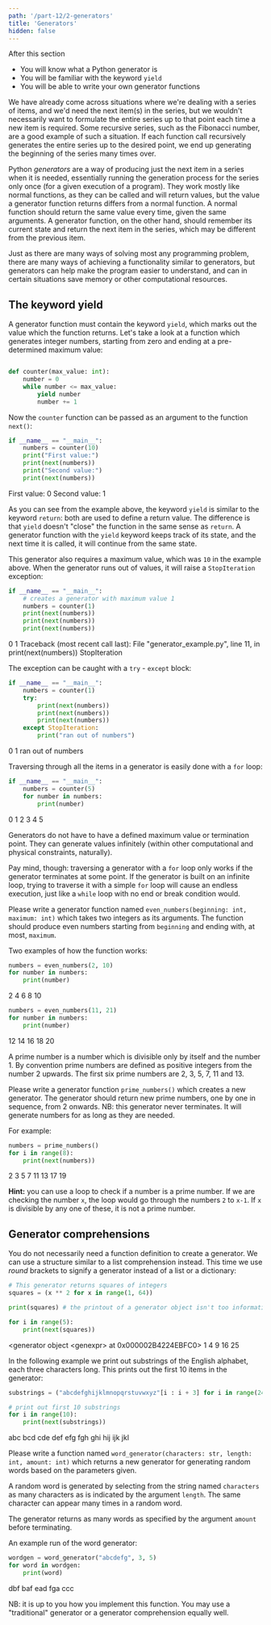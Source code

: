 ```yaml
---
path: '/part-12/2-generators'
title: 'Generators'
hidden: false
---
```


<text-box variant='learningObjectives' name="Learning objectives">

After this section

- You will know what a Python generator is
- You will be familiar with the keyword `yield`
- You will be able to write your own generator functions

</text-box>

We have already come across situations where we're dealing with a series of items, and we'd need the next item(s) in the series, but we wouldn't necessarily want to formulate the entire series up to that point each time a new item is required. Some recursive series, such as the Fibonacci number, are a good example of such a situation. If each function call recursively generates the entire series up to the desired point, we end up generating the beginning of the series many times over.

Python _generators_ are a way of producing just the next item in a series when it is needed, essentially running the generation process for the series only once (for a given execution of a program). They work mostly like normal functions, as they can be called and will return values, but the value a generator function returns differs from a normal function. A normal function should return the same value every time, given the same arguments. A generator function, on the other hand, should remember its current state and return the next item in the series, which may be different from the previous item.

Just as there are many ways of solving most any programming problem, there are many ways of achieving a functionality similar to generators, but generators can help make the program easier to understand, and can in certain situations save memory or other computational resources.

## The keyword yield

A generator function must contain the keyword `yield`, which marks out the value which the function returns. Let's take a look at a function which generates integer numbers, starting from zero and ending at a pre-determined maximum value:

```python

def counter(max_value: int):
    number = 0
    while number <= max_value:
        yield number
        number += 1

```

Now the `counter` function can be passed as an argument to the function `next()`:

```python
if __name__ == "__main__":
    numbers = counter(10)
    print("First value:")
    print(next(numbers))
    print("Second value:")
    print(next(numbers))
```

<sample-output>

First value:
0
Second value:
1

</sample-output>

As you can see from the example above, the keyword `yield` is similar to the keyword `return`: both are used to define a return value. The difference is that `yield` doesn't "close" the function in the same sense as `return`. A generator function with the `yield` keyword keeps track of its state, and the next time it is called, it will continue from the same state.

This generator also requires a maximum value, which was `10` in the example above. When the generator runs out of values, it will raise a `StopIteration` exception:

```python
if __name__ == "__main__":
    # creates a generator with maximum value 1
    numbers = counter(1)
    print(next(numbers))
    print(next(numbers))
    print(next(numbers))
```

<sample-output>

0
1
Traceback (most recent call last):
  File "generator_example.py", line 11, in <module>
    print(next(numbers))
StopIteration

</sample-output>

The exception can be caught with a `try` - `except` block:

```python
if __name__ == "__main__":
    numbers = counter(1)
    try:
        print(next(numbers))
        print(next(numbers))
        print(next(numbers))
    except StopIteration:
        print("ran out of numbers")
```

<sample-output>

0
1
ran out of numbers

</sample-output>

Traversing through all the items in a generator is easily done with a `for` loop:

```python
if __name__ == "__main__":
    numbers = counter(5)
    for number in numbers:
        print(number)
```

<sample-output>

0
1
2
3
4
5

</sample-output>

Generators do not have to have a defined maximum value or termination point. They can generate values infinitely (within other computational and physical constraints, naturally). 

Pay mind, though: traversing a generator with a `for` loop only works if the generator terminates at some point. If the generator is built on an infinite loop, trying to traverse it with a simple `for` loop will cause an endless execution, just like a `while` loop with no end or break condition would.

<programming-exercise name='Even numbers' tmcname='part12-08_even_numbers'>

Please write a generator function named `even_numbers(beginning: int, maximum: int)` which takes two integers as its arguments. The function should produce even numbers starting from `beginning` and ending with, at most, `maximum`.

Two examples of how the function works:

```python
numbers = even_numbers(2, 10)
for number in numbers:
    print(number)
```

<sample-output>

2
4
6
8
10

</sample-output>

```python
numbers = even_numbers(11, 21)
for number in numbers:
    print(number)
```

<sample-output>

12
14
16
18
20

</sample-output>

</programming-exercise>

<programming-exercise name='Prime numbers' tmcname='part12-09_prime_numbers'>

A prime number is a number which is divisible only by itself and the number 1. By convention prime numbers are defined as positive integers from the number 2 upwards. The first six prime numbers are 2, 3, 5, 7, 11 and 13.

Please write a generator function `prime_numbers()` which creates a new generator. The generator should return new prime numbers, one by one in sequence, from 2 onwards. NB: this generator never terminates. It will generate numbers for as long as they are needed.

For example:

```python
numbers = prime_numbers()
for i in range(8):
    print(next(numbers))
```

<sample-output>

2
3
5
7
11
13
17
19

</sample-output>

**Hint:** you can use a loop to check if a number is a prime number. If we are checking the number `x`, the loop would go through the numbers `2` to `x-1`. If `x` is divisible by any one of these, it is not a prime number.

</programming-exercise>


## Generator comprehensions

You do not necessarily need a function definition to create a generator. We can use a structure similar to a list comprehension instead. This time we use _round_ brackets to signify a generator instead of a list or a dictionary:

```python
# This generator returns squares of integers
squares = (x ** 2 for x in range(1, 64))

print(squares) # the printout of a generator object isn't too informative

for i in range(5):
    print(next(squares))
```

<sample-output>

<generator object &lt;genexpr&gt; at 0x000002B4224EBFC0>
1
4
9
16
25

</sample-output>

In the following example we print out substrings of the English alphabet, each three characters long. This prints out the first 10 items in the generator:

```python
substrings = ("abcdefghijklmnopqrstuvwxyz"[i : i + 3] for i in range(24))

# print out first 10 substrings
for i in range(10):
    print(next(substrings))
```

<sample-output>

abc
bcd
cde
def
efg
fgh
ghi
hij
ijk
jkl

</sample-output>

<programming-exercise name='Random words' tmcname='part12-10_random_words'>

Please write a function named `word_generator(characters: str, length: int, amount: int)` which returns a new generator for generating random words based on the parameters given.

A random word is generated by selecting from the string named `characters` as many characters as is indicated by the argument `length`. The same character can appear many times in a random word.

The generator returns as many words as specified by the argument `amount` before terminating.

An example run of the word generator:

```python
wordgen = word_generator("abcdefg", 3, 5)
for word in wordgen:
    print(word)
```

<sample-output>

dbf
baf
ead
fga
ccc

</sample-output>

NB: it is up to you how you implement this function. You may use a "traditional" generator or a generator comprehension equally well.

</programming-exercise>


